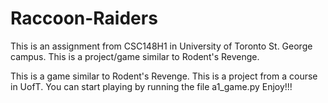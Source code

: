 # Raccoon-Raiders
This is an assignment from CSC148H1 in University of Toronto St. George campus. This is a project/game similar to Rodent's Revenge.

This is a game similar to Rodent's Revenge. This is a project from a course in UofT.
You can start playing by running the file a1_game.py
Enjoy!!!
